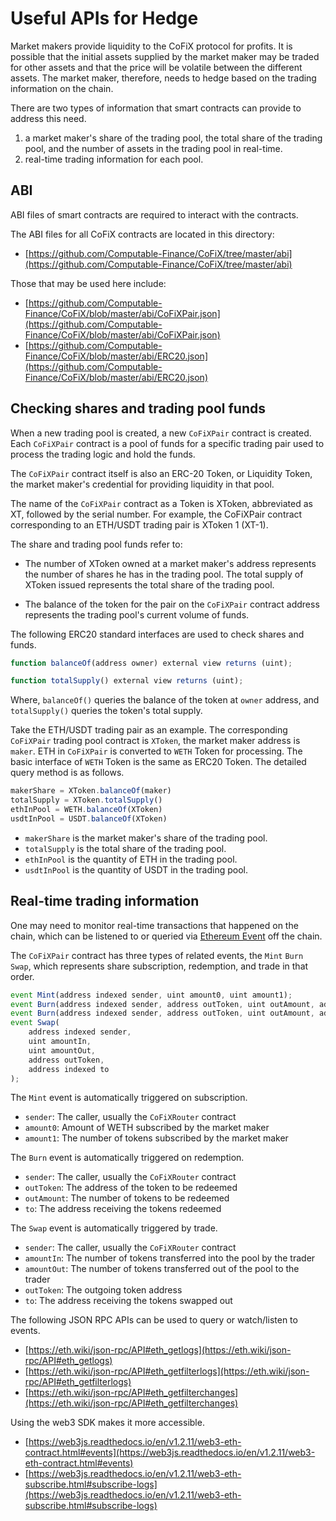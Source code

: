 # Useful APIs for Hedge

Market makers provide liquidity to the CoFiX protocol for profits. It is possible that the initial assets supplied by the market maker may be traded for other assets and that the price will be volatile between the different assets. The market maker, therefore, needs to hedge based on the trading information on the chain.

There are two types of information that smart contracts can provide to address this need.

1. a market maker's share of the trading pool, the total share of the trading pool, and the number of assets in the trading pool in real-time.
2. real-time trading information for each pool.

## ABI

ABI files of smart contracts are required to interact with the contracts.

The ABI files for all CoFiX contracts are located in this directory:

- [https://github.com/Computable-Finance/CoFiX/tree/master/abi](https://github.com/Computable-Finance/CoFiX/tree/master/abi)

Those that may be used here include:

- [https://github.com/Computable-Finance/CoFiX/blob/master/abi/CoFiXPair.json](https://github.com/Computable-Finance/CoFiX/blob/master/abi/CoFiXPair.json)
- [https://github.com/Computable-Finance/CoFiX/blob/master/abi/ERC20.json](https://github.com/Computable-Finance/CoFiX/blob/master/abi/ERC20.json)

## Checking shares and trading pool funds

When a new trading pool is created, a new `CoFiXPair` contract is created. Each `CoFiXPair` contract is a pool of funds for a specific trading pair used to process the trading logic and hold the funds.

The `CoFiXPair` contract itself is also an ERC-20 Token, or Liquidity Token, the market maker's credential for providing liquidity in that pool.

The name of the `CoFiXPair` contract as a Token is XToken, abbreviated as XT, followed by the serial number. For example, the CoFiXPair contract corresponding to an ETH/USDT trading pair is XToken 1 (XT-1).

The share and trading pool funds refer to:

- The number of XToken owned at a market maker's address represents the number of shares he has in the trading pool. The total supply of XToken issued represents the total share of the trading pool.

- The balance of the token for the pair on the `CoFiXPair` contract address represents the trading pool's current volume of funds.

The following ERC20 standard interfaces are used to check shares and funds.

```js
function balanceOf(address owner) external view returns (uint);

function totalSupply() external view returns (uint);
```

Where, `balanceOf()` queries the balance of the token at `owner` address, and `totalSupply()` queries the token's total supply.

Take the ETH/USDT trading pair as an example. The corresponding `CoFiXPair` trading pool contract is `XToken`, the market maker address is `maker`. ETH in `CoFiXPair` is converted to `WETH` Token for processing. The basic interface of `WETH` Token is the same as ERC20 Token. The detailed query method is as follows.

```js
makerShare = XToken.balanceOf(maker)
totalSupply = XToken.totalSupply()
ethInPool = WETH.balanceOf(XToken)
usdtInPool = USDT.balanceOf(XToken)
```

- `makerShare` is the market maker's share of the trading pool.
- `totalSupply` is the total share of the trading pool.
- `ethInPool` is the quantity of ETH in the trading pool.
- `usdtInPool` is the quantity of USDT in the trading pool.

## Real-time trading information

One may need to monitor real-time transactions that happened on the chain, which can be listened to or queried via [Ethereum Event](https://media.consensys.net/technical-introduction-to-events-and-logs-in-ethereum-a074d65dd61e) off the chain.

The `CoFiXPair` contract has three types of related events, the `Mint` `Burn` `Swap`, which represents share subscription, redemption, and trade in that order.

```js
event Mint(address indexed sender, uint amount0, uint amount1);
event Burn(address indexed sender, address outToken, uint outAmount, address indexed to);
event Burn(address indexed sender, address outToken, uint outAmount, address indexed to);
event Swap(
    address indexed sender,
    uint amountIn,
    uint amountOut,
    address outToken,
    address indexed to
);
```

The `Mint` event is automatically triggered on subscription.

- `sender`: The caller, usually the `CoFiXRouter` contract
- `amount0`: Amount of WETH subscribed by the market maker
- `amount1`: The number of tokens subscribed by the market maker

The `Burn` event is automatically triggered on redemption.

- `sender`: The caller, usually the `CoFiXRouter` contract
- `outToken`: The address of the token to be redeemed
- `outAmount`: The number of tokens to be redeemed
- `to`: The address receiving the tokens redeemed

The `Swap` event is automatically triggered by trade.

- `sender`: The caller, usually the `CoFiXRouter` contract
- `amountIn`: The number of tokens transferred into the pool by the trader
- `amountOut`: The number of tokens transferred out of the pool to the trader
- `outToken`: The outgoing token address
- `to`: The address receiving the tokens swapped out

The following JSON RPC APIs can be used to query or watch/listen to events.

- [https://eth.wiki/json-rpc/API#eth_getlogs](https://eth.wiki/json-rpc/API#eth_getlogs)
- [https://eth.wiki/json-rpc/API#eth_getfilterlogs](https://eth.wiki/json-rpc/API#eth_getfilterlogs)
- [https://eth.wiki/json-rpc/API#eth_getfilterchanges](https://eth.wiki/json-rpc/API#eth_getfilterchanges)

Using the web3 SDK makes it more accessible.

- [https://web3js.readthedocs.io/en/v1.2.11/web3-eth-contract.html#events](https://web3js.readthedocs.io/en/v1.2.11/web3-eth-contract.html#events)
- [https://web3js.readthedocs.io/en/v1.2.11/web3-eth-subscribe.html#subscribe-logs](https://web3js.readthedocs.io/en/v1.2.11/web3-eth-subscribe.html#subscribe-logs)
